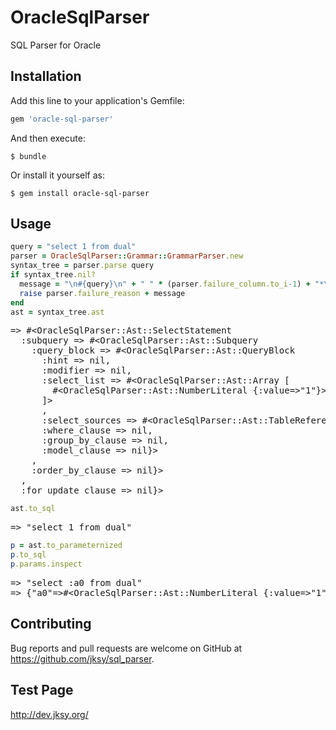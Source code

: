 # OracleSqlParser

SQL Parser for Oracle

## Installation

Add this line to your application's Gemfile:

```ruby
gem 'oracle-sql-parser'
```

And then execute:

    $ bundle

Or install it yourself as:

    $ gem install oracle-sql-parser

## Usage

```ruby
query = "select 1 from dual"
parser = OracleSqlParser::Grammar::GrammarParser.new
syntax_tree = parser.parse query
if syntax_tree.nil?
  message = "\n#{query}\n" + " " * (parser.failure_column.to_i-1) + "*\n"
  raise parser.failure_reason + message
end
ast = syntax_tree.ast
```
<pre>
=&gt; #&lt;OracleSqlParser::Ast::SelectStatement
  :subquery =&gt; #&lt;OracleSqlParser::Ast::Subquery
    :query_block =&gt; #&lt;OracleSqlParser::Ast::QueryBlock
      :hint =&gt; nil,
      :modifier =&gt; nil,
      :select_list =&gt; #&lt;OracleSqlParser::Ast::Array [
        #&lt;OracleSqlParser::Ast::NumberLiteral {:value=&gt;"1"}&gt;
      ]&gt;
      ,
      :select_sources =&gt; #&lt;OracleSqlParser::Ast::TableReference {:schema_name=&gt;nil, :table_name=&gt;#&lt;OracleSqlParser::Ast::Identifier {:name=&gt;"dual"}&gt;, :dblink=&gt;nil}&gt;,
      :where_clause =&gt; nil,
      :group_by_clause =&gt; nil,
      :model_clause =&gt; nil}&gt;
    ,
    :order_by_clause =&gt; nil}&gt;
  ,
  :for_update_clause =&gt; nil}&gt;
</pre>

```ruby
ast.to_sql
```

<pre>
=&gt; "select 1 from dual"
</pre>

```ruby
p = ast.to_parameternized
p.to_sql
p.params.inspect
```
<pre>
=&gt; "select :a0 from dual"
=&gt; {"a0"=&gt;#&lt;OracleSqlParser::Ast::NumberLiteral {:value=&gt;"1"}&gt;}
</pre>

## Contributing

Bug reports and pull requests are welcome on GitHub at https://github.com/jksy/sql_parser.

## Test Page

http://dev.jksy.org/

